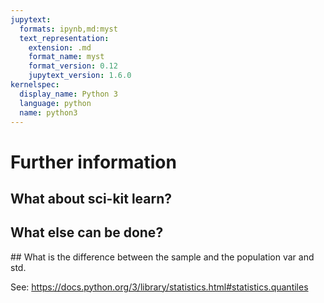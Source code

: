 ```yaml
---
jupytext:
  formats: ipynb,md:myst
  text_representation:
    extension: .md
    format_name: myst
    format_version: 0.12
    jupytext_version: 1.6.0
kernelspec:
  display_name: Python 3
  language: python
  name: python3
---
```


# Further information

## What about sci-kit learn?

## What else can be done?

## What is the difference between the sample and the population var and std.

See: https://docs.python.org/3/library/statistics.html#statistics.quantiles
